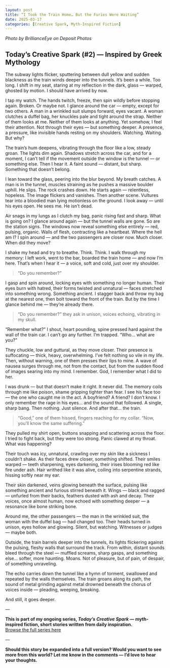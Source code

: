 ```yaml
---
layout: post
title: “I Took the Train Home… But the Furies Were Waiting”
date: 2025-03-17
categories: [Creative Spark, Myth-Inspired Fiction]
---
```


*Photo by BrillianceEye on Deposit Photos*

## Today’s Creative Spark (#2) — Inspired by Greek Mythology

The subway lights flicker, sputtering between dull yellow and sudden blackness as the train winds deeper into the tunnels. It’s been a while. Too long. I shift in my seat, staring at my reflection in the dark, glass — warped, ghosted by motion. I should have arrived by now.

I tap my watch. The hands twitch, freeze, then spin wildly before stopping again. Broken. Or maybe not. I glance around the car — empty, except for two others. A man in a wrinkled suit slumps forward, eyes vacant. A woman clutches a duffel bag, her knuckles pale and tight around the strap. Neither of them looks at me. Neither of them looks at anything. Yet somehow, I feel their attention. Not through their eyes — but something deeper. A presence, a pressure, like invisible hands resting on my shoulders. Watching. Waiting. But why?

The train’s hum deepens, vibrating through the floor like a low, steady groan. The lights dim again. Shadows stretch across the car, and for a moment, I can’t tell if the movement outside the window is the tunnel — or something else. Then I hear it. A faint sound — distant, but sharp. Something that doesn’t belong.

I lean toward the glass, peering into the blur beyond. My breath catches. A man is in the tunnel, muscles straining as he pushes a massive boulder uphill. He slips. The rock crashes down. He starts again — relentless, hopeless. The image flickers and vanishes. Then another scene. Vultures tear into a bloodied man lying motionless on the ground. I look away — until his eyes open. He sees me. He isn’t dead.

Air snags in my lungs as I clutch my bag, panic rising fast and sharp. What is going on? I glance around again — but the tunnel walls are gone. So are the station signs. The windows now reveal something else entirely — red, pulsing, organic. Walls of flesh, contracting like a heartbeat. Where the hell am I? I spin around — and the two passengers are closer now. Much closer. When did they move?

I shake my head and try to breathe. Think. Think. I walk through my memory: I left work, went to the bar, boarded the train home — and now I’m here. That’s when I hear it — a voice, soft and cold, just over my shoulder.

> “Do you remember?”

I gasp and spin around, locking eyes with something no longer human. Their eyes burn with hatred, their forms twisted and unnatural — faces stretched into something wrong. Something ancient. I stagger back and throw my bag at the nearest one, then bolt toward the front of the train. But by the time I glance behind me — they’re already there.

> “Do you remember?” they ask in unison, voices echoing, vibrating in my skull.

“Remember what?” I shout, heart pounding, spine pressed hard against the wall of the train car. I can’t go any further. I’m trapped. “Who… what are you?”

They chuckle, low and guttural, as they move closer. Their presence is suffocating — thick, heavy, overwhelming. I’ve felt nothing so vile in my life. Then, without warning, one of them presses their lips to mine. A wave of nausea surges through me, not from the contact, but from the sudden flood of images searing into my mind. I remember. God, I remember what I did to her.

I was drunk — but that doesn’t make it right. It never did. The memory coils through me like poison, shame gripping tighter than fear. I see his face too — the one who caught me in the act. A boyfriend? A friend? I don’t know. I only remember the rage in his eyes… and the sound that followed. A single, sharp bang. Then nothing. Just silence. And after that… the train.

> “Good,” one of them hissed, fingers reaching for my collar. “Now, you’ll know the same suffering.”

They pulled my shirt open, buttons snapping and scattering across the floor. I tried to fight back, but they were too strong. Panic clawed at my throat. What was happening?

Their touch was icy, unnatural, crawling over my skin like a sickness I couldn’t shake. As their faces drew closer, something shifted. Their smiles warped — teeth sharpening, eyes darkening, their irises blooming red like fire under ash. Hair writhed like it was alive, coiling into serpentine strands, hissing softly near my ear.

Their skin darkened, veins glowing beneath the surface, pulsing like something ancient and furious stirred beneath it. Wings — black and ragged — unfurled from their backs, feathers dusted with ash and decay. Their voices, once almost human, now echoed with something deeper — a resonance like bone striking bone.

Around me, the other passengers — the man in the wrinkled suit, the woman with the duffel bag — had changed too. Their heads turned in unison, eyes hollow and glowing. Silent, but watching. Witnesses or judges — maybe both.

Outside, the train barrels deeper into the tunnels, its lights flickering against the pulsing, fleshy walls that surround the track. From within, distant sounds bleed through the steel — muffled screams, sharp gasps, and something else… softer, more haunting. Moans. Not of pleasure, but of pain, of despair, of something unraveling.

The echo carries down the tunnel like a hymn of torment, swallowed and repeated by the walls themselves. The train groans along its path, the sound of metal grinding against metal drowned beneath the chorus of voices inside — pleading, weeping, breaking.

And still, it goes deeper.

—

**This is part of my ongoing series, _Today’s Creative Spark_ — myth-inspired fiction, short stories written from daily inspiration.**  
[Browse the full series here](#)

—

**Should this story be expanded into a full version? Would you want to see more from this world? Let me know in the comments — I’d love to hear your thoughts.**
